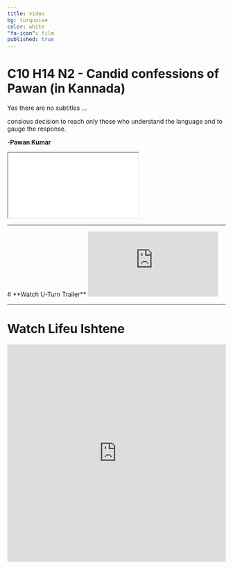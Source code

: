 ```yaml
---
title: video
bg: turquoise
color: white
"fa-icon": film
published: true
---
```


# **C10 H14 N2 - Candid confessions of Pawan (in Kannada)**


Yes there are no subtitles ...

consious decision to reach only those who understand the language and to gauge the response.

<span id="signature">**-Pawan Kumar**</span>

<div class="icontain"><iframe class="video" src="//www.youtube.com/embed/Oaoctj4uanY" allowfullscreen></iframe></div>

<hr>
# **Watch U-Turn Trailer**

<iframe class="video" src="https://www.youtube.com/embed/Kdh5P8dtMXA?rel=0" frameborder="0" allowfullscreen></iframe>

<!-- <iframe class="video" width="100%" height="480" src="https://www.youtube.com/embed/g-9hp7wKr1s?rel=0" frameborder="0" allowfullscreen></iframe> -->

<!--
<iframe width="100%" height="500" src="//widgets.distrify.com/widget.html#3254-312452" frameborder="0" scrolling="no" webkitAllowFullScreen mozallowfullscreen allowFullScreen></iframe>
-->
<hr>

<script async src="//pagead2.googlesyndication.com/pagead/js/adsbygoogle.js"></script>
<!-- c10-second-resp -->
<ins class="adsbygoogle"
     style="display:block"
     data-ad-client="ca-pub-4146856286076977"
     data-ad-slot="4357567447"
     data-ad-format="auto"></ins>
<script>
(adsbygoogle = window.adsbygoogle || []).push({});
</script>

# **Watch Lifeu Ishtene**
<iframe class="video" width="100%" height="500" src="https://www.youtube.com/embed/h2AjhAIXQWg?rel=0" frameborder="0" allowfullscreen></iframe>

